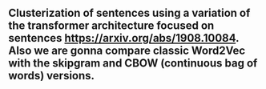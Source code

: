 ## Clusterization of sentences using a variation of the transformer architecture focused on sentences https://arxiv.org/abs/1908.10084. Also we are gonna compare classic Word2Vec with the skipgram and CBOW (continuous bag of words) versions.


